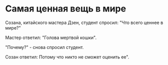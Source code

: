 # Самая ценная вещь в мире

Созана, китайского мастера Дзен, студент спросил: "Что всего ценнее в мире?"

Мастер ответил: "Голова мертвой кошки".

"Почему?" - снова спросил студент.

Созан ответил: Потому что никто не сможет оценить ее".
